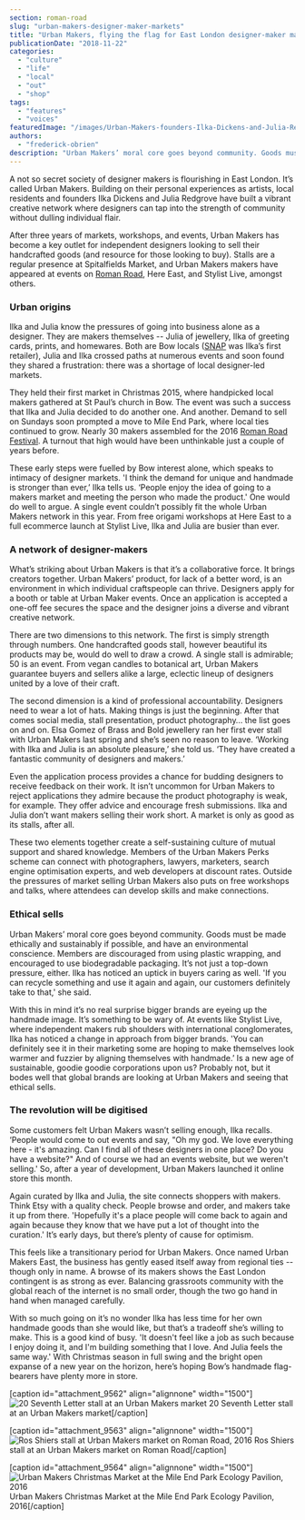 ```yaml
---
section: roman-road
slug: "urban-makers-designer-maker-markets"
title: "Urban Makers, flying the flag for East London designer-maker markets"
publicationDate: "2018-11-22"
categories: 
  - "culture"
  - "life"
  - "local"
  - "out"
  - "shop"
tags: 
  - "features"
  - "voices"
featuredImage: "/images/Urban-Makers-founders-Ilka-Dickens-and-Julia-Redgrove.jpg"
authors: 
  - "frederick-obrien"
description: "Urban Makers’ moral core goes beyond community. Goods must be made ethically and sustainably if possible, and have an environmental conscience. Members are discouraged from using plastic wrapping, and encouraged to use biodegradable packaging."
---
```


A not so secret society of designer makers is flourishing in East London. It’s called Urban Makers. Building on their personal experiences as artists, local residents and founders Ilka Dickens and Julia Redgrove have built a vibrant creative network where designers can tap into the strength of community without dulling individual flair.

After three years of markets, workshops, and events, Urban Makers has become a key outlet for independent designers looking to sell their handcrafted goods (and resource for those looking to buy). Stalls are a regular presence at Spitalfields Market, and Urban Makers makers have appeared at events on [Roman Road](https://romanroadlondon.com/market/), Here East, and Stylist Live, amongst others.

### Urban origins

Ilka and Julia know the pressures of going into business alone as a designer. They are makers themselves -- Julia of jewellery, Ilka of greeting cards, prints, and homewares. Both are Bow locals ([SNAP](https://romanroadlondon.com/helen-fisher-snap-store-interview/) was Ilka’s first retailer), Julia and Ilka crossed paths at numerous events and soon found they shared a frustration: there was a shortage of local designer-led markets.

They held their first market in Christmas 2015, where handpicked local makers gathered at St Paul’s church in Bow. The event was such a success that Ilka and Julia decided to do another one. And another. Demand to sell on Sundays soon prompted a move to Mile End Park, where local ties continued to grow. Nearly 30 makers assembled for the 2016 [Roman Road Festival](https://romanroadlondon.com/festival/). A turnout that high would have been unthinkable just a couple of years before.

These early steps were fuelled by Bow interest alone, which speaks to intimacy of designer markets. 'I think the demand for unique and handmade is stronger than ever,’ Ilka tells us. ‘People enjoy the idea of going to a makers market and meeting the person who made the product.' One would do well to argue. A single event couldn’t possibly fit the whole Urban Makers network in this year. From free origami workshops at Here East to a full ecommerce launch at Stylist Live, Ilka and Julia are busier than ever.

### A network of designer-makers

What’s striking about Urban Makers is that it’s a collaborative force. It brings creators together. Urban Makers’ product, for lack of a better word, is an environment in which individual craftspeople can thrive. Designers apply for a booth or table at Urban Maker events. Once an application is accepted a one-off fee secures the space and the designer joins a diverse and vibrant creative network.

There are two dimensions to this network. The first is simply strength through numbers. One handcrafted goods stall, however beautiful its products may be, would do well to draw a crowd. A single stall is admirable; 50 is an event. From vegan candles to botanical art, Urban Makers guarantee buyers and sellers alike a large, eclectic lineup of designers united by a love of their craft.

The second dimension is a kind of professional accountability. Designers need to wear a lot of hats. Making things is just the beginning. After that comes social media, stall presentation, product photography… the list goes on and on. Elsa Gomez of Brass and Bold jewellery ran her first ever stall with Urban Makers last spring and she’s seen no reason to leave. ‘Working with Ilka and Julia is an absolute pleasure,’ she told us. ‘They have created a fantastic community of designers and makers.’

Even the application process provides a chance for budding designers to receive feedback on their work. It isn’t uncommon for Urban Makers to reject applications they admire because the product photography is weak, for example. They offer advice and encourage fresh submissions. Ilka and Julia don’t want makers selling their work short. A market is only as good as its stalls, after all.

These two elements together create a self-sustaining culture of mutual support and shared knowledge. Members of the Urban Makers Perks scheme can connect with photographers, lawyers, marketers, search engine optimisation experts, and web developers at discount rates. Outside the pressures of market selling Urban Makers also puts on free workshops and talks, where attendees can develop skills and make connections.

### Ethical sells

Urban Makers’ moral core goes beyond community. Goods must be made ethically and sustainably if possible, and have an environmental conscience. Members are discouraged from using plastic wrapping, and encouraged to use biodegradable packaging. It’s not just a top-down pressure, either. Ilka has noticed an uptick in buyers caring as well. 'If you can recycle something and use it again and again, our customers definitely take to that,' she said.

With this in mind it’s no real surprise bigger brands are eyeing up the handmade image. It’s something to be wary of. At events like Stylist Live, where independent makers rub shoulders with international conglomerates, Ilka has noticed a change in approach from bigger brands. 'You can definitely see it in their marketing some are hoping to make themselves look warmer and fuzzier by aligning themselves with handmade.’ Is a new age of sustainable, goodie goodie corporations upon us? Probably not, but it bodes well that global brands are looking at Urban Makers and seeing that ethical sells.

### The revolution will be digitised

Some customers felt Urban Makers wasn’t selling enough, Ilka recalls. ‘People would come to out events and say, "Oh my god. We love everything here - it's amazing. Can I find all of these designers in one place? Do you have a website?" And of course we had an events website, but we weren't selling.' So, after a year of development, Urban Makers launched it online store this month.

Again curated by Ilka and Julia, the site connects shoppers with makers. Think Etsy with a quality check. People browse and order, and makers take it up from there. 'Hopefully it's a place people will come back to again and again because they know that we have put a lot of thought into the curation.' It’s early days, but there’s plenty of cause for optimism.

This feels like a transitionary period for Urban Makers. Once named Urban Makers East, the business has gently eased itself away from regional ties -- though only in name. A browse of its makers shows the East London contingent is as strong as ever. Balancing grassroots community with the global reach of the internet is no small order, though the two go hand in hand when managed carefully.

With so much going on it’s no wonder Ilka has less time for her own handmade goods than she would like, but that’s a tradeoff she’s willing to make. This is a good kind of busy. 'It doesn't feel like a job as such because I enjoy doing it, and I'm building something that I love. And Julia feels the same way.' With Christmas season in full swing and the bright open expanse of a new year on the horizon, here’s hoping Bow’s handmade flag-bearers have plenty more in store.

\[caption id="attachment\_9562" align="alignnone" width="1500"\]![20 Seventh Letter stall at an Urban Makers market](/images/20-Seventh-Letter-stall-at-Urban-Makers-market.jpg) 20 Seventh Letter stall at an Urban Makers market\[/caption\]

\[caption id="attachment\_9563" align="alignnone" width="1500"\]![Ros Shiers stall at Urban Makers market on Roman Road, 2016](/images/Ros-Shiers-stall-at-Urban-Makers-market-on-Roman-Road-2016.jpg) Ros Shiers stall at an Urban Makers market on Roman Road\[/caption\]

\[caption id="attachment\_9564" align="alignnone" width="1500"\]![Urban Makers Christmas Market at the Mile End Park Ecology Pavilion, 2016](/images/Urban-Makers-Christmas-Market-at-the-Mile-End-Park-Ecology-Pavilion-2016.jpg) Urban Makers Christmas Market at the Mile End Park Ecology Pavilion, 2016\[/caption\]


